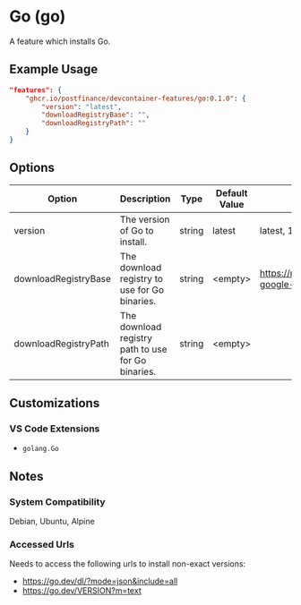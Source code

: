 # Go (go)

A feature which installs Go.

## Example Usage

```json
"features": {
    "ghcr.io/postfinance/devcontainer-features/go:0.1.0": {
        "version": "latest",
        "downloadRegistryBase": "",
        "downloadRegistryPath": ""
    }
}
```

## Options

| Option | Description | Type | Default Value | Proposals |
|-----|-----|-----|-----|-----|
| version | The version of Go to install. | string | latest | latest, 1.24, 1.21.8! |
| downloadRegistryBase | The download registry to use for Go binaries. | string | &lt;empty&gt; | https://mycompany.com/artifactory/dl-google-generic-remote |
| downloadRegistryPath | The download registry path to use for Go binaries. | string | &lt;empty&gt; |  |

## Customizations

### VS Code Extensions

- `golang.Go`

## Notes

### System Compatibility

Debian, Ubuntu, Alpine

### Accessed Urls

Needs to access the following urls to install non-exact versions:
* https://go.dev/dl/?mode=json&include=all
* https://go.dev/VERSION?m=text

